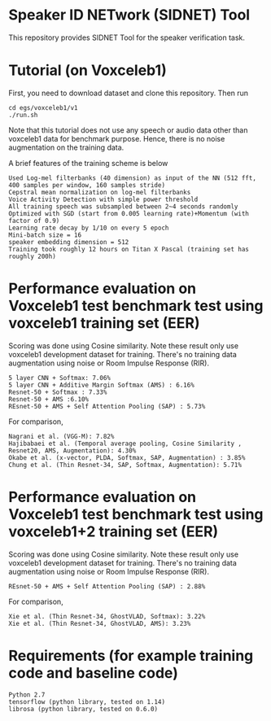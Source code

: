 # Speaker ID NETwork (SIDNET) Tool
This repository provides SIDNET Tool for the speaker verification task.

# Tutorial (on Voxceleb1)
First, you need to download dataset and clone this repository. Then run

    cd egs/voxceleb1/v1
    ./run.sh
Note that this tutorial does not use any speech or audio data other than voxceleb1 data for benchmark purpose. Hence, there is no noise augmentation on the training data.

A brief features of the training scheme is below

    Used Log-mel filterbanks (40 dimension) as input of the NN (512 fft, 400 samples per window, 160 samples stride)
    Cepstral mean normalization on log-mel filterbanks
    Voice Activity Detection with simple power threshold
    All training speech was subsampled between 2~4 seconds randomly
    Optimized with SGD (start from 0.005 learning rate)+Momentum (with factor of 0.9)
    Learning rate decay by 1/10 on every 5 epoch
    Mini-batch size = 16
    speaker embedding dimension = 512
    Training took roughly 12 hours on Titan X Pascal (training set has roughly 200h)


# Performance evaluation on Voxceleb1 test benchmark test using voxceleb1 training set (EER)
Scoring was done using Cosine similarity. Note these result only use voxceleb1 development dataset for training. There's no training data augmentation using noise or Room Impulse Response (RIR).

    5 layer CNN + Softmax: 7.06%
    5 layer CNN + Additive Margin Softmax (AMS) : 6.16%
    Resnet-50 + Softmax : 7.33%
    Resnet-50 + AMS :6.10%
    REsnet-50 + AMS + Self Attention Pooling (SAP) : 5.73%    
    
For comparison,
    
    Nagrani et al. (VGG-M): 7.82%
    Hajibabaei et al. (Temporal average pooling, Cosine Similarity , Resnet20, AMS, Augmentation): 4.30%
    Okabe et al. (x-vector, PLDA, Softmax, SAP, Augmentation) : 3.85%
    Chung et al. (Thin Resnet-34, SAP, Softmax, Augmentation): 5.71%

# Performance evaluation on Voxceleb1 test benchmark test using voxceleb1+2 training set (EER)
Scoring was done using Cosine similarity. Note these result only use voxceleb1 development dataset for training. There's no training data augmentation using noise or Room Impulse Response (RIR).

    REsnet-50 + AMS + Self Attention Pooling (SAP) : 2.88%
    
For comparison,
    
    Xie et al. (Thin Resnet-34, GhostVLAD, Softmax): 3.22%
    Xie et al. (Thin Resnet-34, GhostVLAD, AMS): 3.23%

# Requirements (for example training code and baseline code)
    Python 2.7
    tensorflow (python library, tested on 1.14)
    librosa (python library, tested on 0.6.0)
